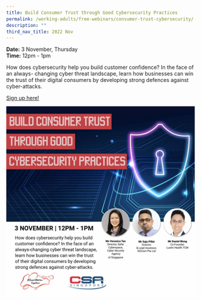 ```yaml
---
title: Build Consumer Trust through Good Cybersecurity Practices
permalink: /working-adults/free-webinars/consumer-trust-cybersecurity/
description: ""
third_nav_title: 2022 Nov
---
```


**Date:** 3 November, Thursday
<br> **Time:** 12pm - 1pm

How does cybersecurity help you build customer confidence? In the face of an always- changing cyber threat landscape, learn how businesses can win the trust of their digital consumers by developing strong defences against cyber-attacks.

[Sign up here!](https://go.gov.sg/wa-cybertrust-nov22)

![Free webinar on building consumer trust through good cybersecurity practices for working adults](/images/Nov%202022/WA_3%20Nov.jpeg)